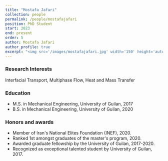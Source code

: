 ```yaml
---
title: "Mostafa Jafari"
collection: people
permalink: /people/mostafajafari
position: PhD Student
start: 2023
end: present
order: 5
author: Mostafa Jafari
author_profile: true
excerpt: "<img src='/images/mostafajafari.jpg' width='150' height='auto'>"
---
```

### Research Interests
Interfacial Transport, Multiphase Flow, Heat and Mass Transfer

### Education
* M.S. in Mechanical Engineering, University of Guilan, 2017
* B.S. in Mechanical Engineering, University of Guilan, 2020

### Honors and awards
* Member of Iran's National Elites Foundation (INEF), 2020.
* Ranked 1st amongst graduates of the master's program, 2020.
* Awarded graduate fellowship by the University of Guilan, 2017-2020.
* Recognized as exceptional talented student by University of Guilan, 2017.